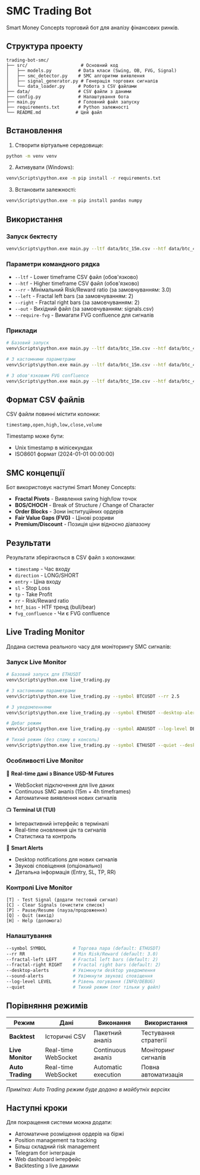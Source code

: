 # SMC Trading Bot

Smart Money Concepts торговий бот для аналізу фінансових ринків.

## Структура проекту

```
trading-bot-smc/
├── src/                    # Основний код
│   ├── models.py          # Data класи (Swing, OB, FVG, Signal)
│   ├── smc_detector.py    # SMC алгоритми виявлення
│   ├── signal_generator.py # Генерація торгових сигналів
│   └── data_loader.py     # Робота з CSV файлами
├── data/                  # CSV файли з даними
├── config.py              # Налаштування бота
├── main.py                # Головний файл запуску
├── requirements.txt       # Python залежності
└── README.md             # Цей файл
```

## Встановлення

1. Створити віртуальне середовище:
```bash
python -m venv venv
```

2. Активувати (Windows):
```bash
venv\Scripts\python.exe -m pip install -r requirements.txt
```

3. Встановити залежності:
```bash
venv\Scripts\python.exe -m pip install pandas numpy
```

## Використання

### Запуск бектесту

```bash
venv\Scripts\python.exe main.py --ltf data/btc_15m.csv --htf data/btc_4h.csv
```

### Параметри командного рядка

- `--ltf` - Lower timeframe CSV файл (обов'язково)
- `--htf` - Higher timeframe CSV файл (обов'язково)
- `--rr` - Мінімальний Risk/Reward ratio (за замовчуванням: 3.0)
- `--left` - Fractal left bars (за замовчуванням: 2)
- `--right` - Fractal right bars (за замовчуванням: 2)
- `--out` - Вихідний файл (за замовчуванням: signals.csv)
- `--require-fvg` - Вимагати FVG confluence для сигналів

### Приклади

```bash
# Базовий запуск
venv\Scripts\python.exe main.py --ltf data/btc_15m.csv --htf data/btc_4h.csv

# З кастомними параметрами
venv\Scripts\python.exe main.py --ltf data/btc_15m.csv --htf data/btc_4h.csv --rr 3.0 --out my_signals.csv

# З обов'язковим FVG confluence
venv\Scripts\python.exe main.py --ltf data/btc_15m.csv --htf data/btc_4h.csv --require-fvg
```

## Формат CSV файлів

CSV файли повинні містити колонки:
```
timestamp,open,high,low,close,volume
```

Timestamp може бути:
- Unix timestamp в мілісекундах
- ISO8601 формат (2024-01-01 00:00:00)

## SMC концепції

Бот використовує наступні Smart Money Concepts:

- **Fractal Pivots** - Виявлення swing high/low точок
- **BOS/CHOCH** - Break of Structure / Change of Character
- **Order Blocks** - Зони інституційних ордерів
- **Fair Value Gaps (FVG)** - Ціновi розриви
- **Premium/Discount** - Позиція ціни відносно діапазону

## Результати

Результати зберігаються в CSV файл з колонками:
- `timestamp` - Час входу
- `direction` - LONG/SHORT
- `entry` - Ціна входу
- `sl` - Stop Loss
- `tp` - Take Profit
- `rr` - Risk/Reward ratio
- `htf_bias` - HTF тренд (bull/bear)
- `fvg_confluence` - Чи є FVG confluence

## Live Trading Monitor

Додана система реального часу для моніторингу SMC сигналів:

### Запуск Live Monitor

```bash
# Базовий запуск для ETHUSDT
venv\Scripts\python.exe live_trading.py

# З кастомними параметрами
venv\Scripts\python.exe live_trading.py --symbol BTCUSDT --rr 2.5

# З уведомленнями
venv\Scripts\python.exe live_trading.py --symbol ETHUSDT --desktop-alerts --sound-alerts

# Дебаг режим
venv\Scripts\python.exe live_trading.py --symbol ADAUSDT --log-level DEBUG

# Тихий режим (без спаму в консоль)
venv\Scripts\python.exe live_trading.py --symbol ETHUSDT --quiet --desktop-alerts
```

### Особливості Live Monitor

🔴 **Real-time дані з Binance USD-M Futures**
- WebSocket підключення для live даних  
- Continuous SMC аналіз (15m + 4h timeframes)
- Автоматичне виявлення нових сигналів

📺 **Terminal UI (TUI)**
- Інтерактивний інтерфейс в терміналі
- Real-time оновлення цін та сигналів
- Статистика та контроль

🚨 **Smart Alerts**
- Desktop notifications для нових сигналів
- Звукові сповіщення (опціонально)
- Детальна інформація (Entry, SL, TP, RR)

### Контролі Live Monitor

```
[T] - Test Signal (додати тестовий сигнал)
[C] - Clear Signals (очистити список)  
[P] - Pause/Resume (пауза/продовження)
[Q] - Quit (вихід)
[H] - Help (допомога)
```

### Налаштування

```bash
--symbol SYMBOL          # Торгова пара (default: ETHUSDT)
--rr RR                  # Min Risk/Reward (default: 3.0)  
--fractal-left LEFT      # Fractal left bars (default: 2)
--fractal-right RIGHT    # Fractal right bars (default: 2)
--desktop-alerts         # Увімкнути desktop уведомлення
--sound-alerts           # Увімкнути звукові сповіщення
--log-level LEVEL        # Рівень логування (INFO/DEBUG)
--quiet                  # Тихий режим (лог тільки у файл)
```

## Порівняння режимів

| Режим | Дані | Виконання | Використання |
|-------|------|-----------|--------------|
| **Backtest** | Історичні CSV | Пакетний аналіз | Тестування стратегії |
| **Live Monitor** | Real-time WebSocket | Continuous аналіз | Моніторинг сигналів |
| **Auto Trading** | Real-time WebSocket | Automatic execution | Повна автоматизація |

*Примітка: Auto Trading режим буде додано в майбутніх версіях*

## Наступні кроки

Для покращення системи можна додати:
- Автоматичне розміщення ордерів на біржі
- Position management та tracking
- Більш складний risk management
- Telegram бот інтеграція
- Web dashboard інтерфейс
- Backtesting з live даними